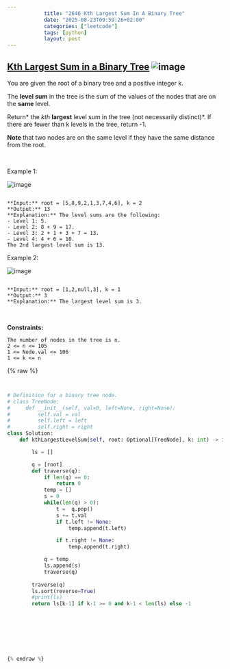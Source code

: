 ```yaml
---
            title: "2646 Kth Largest Sum In A Binary Tree"
            date: "2025-08-23T09:59:26+02:00"
            categories: ["leetcode"]
            tags: [python]
            layout: post
---
```

            
## [Kth Largest Sum in a Binary Tree](https://leetcode.com/problems/kth-largest-sum-in-a-binary-tree) ![image](https://img.shields.io/badge/Difficulty-Medium-orange)

You are given the root of a binary tree and a positive integer k.

The **level sum** in the tree is the sum of the values of the nodes that are on the **same** level.

Return* the *kth* **largest** level sum in the tree (not necessarily distinct)*. If there are fewer than k levels in the tree, return -1.

**Note** that two nodes are on the same level if they have the same distance from the root.

 

Example 1:

![image](https://assets.leetcode.com/uploads/2022/12/14/binaryytreeedrawio-2.png)
```

**Input:** root = [5,8,9,2,1,3,7,4,6], k = 2
**Output:** 13
**Explanation:** The level sums are the following:
- Level 1: 5.
- Level 2: 8 + 9 = 17.
- Level 3: 2 + 1 + 3 + 7 = 13.
- Level 4: 4 + 6 = 10.
The 2nd largest level sum is 13.

```

Example 2:

![image](https://assets.leetcode.com/uploads/2022/12/14/treedrawio-3.png)
```

**Input:** root = [1,2,null,3], k = 1
**Output:** 3
**Explanation:** The largest level sum is 3.

```

 

**Constraints:**

	The number of nodes in the tree is n.
	2 <= n <= 105
	1 <= Node.val <= 106
	1 <= k <= n

{% raw %}


```python


# Definition for a binary tree node.
# class TreeNode:
#     def __init__(self, val=0, left=None, right=None):
#         self.val = val
#         self.left = left
#         self.right = right
class Solution:
    def kthLargestLevelSum(self, root: Optional[TreeNode], k: int) -> int:

        ls = []

        q = [root]
        def traverse(q):
            if len(q) == 0:
                return 0
            temp = []
            s = 0
            while(len(q) > 0):
                t =  q.pop()
                s += t.val
                if t.left != None:
                    temp.append(t.left)

                if t.right != None:
                    temp.append(t.right)

            q = temp
            ls.append(s)
            traverse(q)
        
        traverse(q)
        ls.sort(reverse=True)
        #print(ls)
        return ls[k-1] if k-1 >= 0 and k-1 < len(ls) else -1
        




        


{% endraw %}
```
